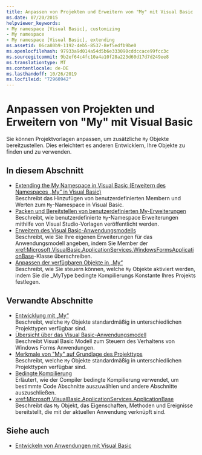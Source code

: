 ```yaml
---
title: Anpassen von Projekten und Erweitern von "My" mit Visual Basic
ms.date: 07/20/2015
helpviewer_keywords:
- My namespace [Visual Basic], customizing
- My namespace
- My namespace [Visual Basic], extending
ms.assetid: 06ca80b9-1192-4eb5-8537-8ef5edfb9be0
ms.openlocfilehash: 97933a9d014a54d5b6e333090cddccace99fcc3c
ms.sourcegitcommit: 9b2ef64c4fc10a4a10f28a223d60d17d7d249ee8
ms.translationtype: MT
ms.contentlocale: de-DE
ms.lasthandoff: 10/26/2019
ms.locfileid: "72960942"
---
```

# <a name="customizing-projects-and-extending-my-with-visual-basic"></a>Anpassen von Projekten und Erweitern von "My" mit Visual Basic

Sie können Projektvorlagen anpassen, um zusätzliche `My` Objekte bereitzustellen. Dies erleichtert es anderen Entwicklern, Ihre Objekte zu finden und zu verwenden.

## <a name="in-this-section"></a>In diesem Abschnitt

- [Extending the My Namespace in Visual Basic (Erweitern des Namespaces „My“ in Visual Basic)](extending-the-my-namespace.md)  
 Beschreibt das Hinzufügen von benutzerdefinierten Membern und Werten zum `My`-Namespace in Visual Basic.
- [Packen und Bereitstellen von benutzerdefinierten My-Erweiterungen](packaging-and-deploying-custom-my-extensions.md)  
 Beschreibt, wie benutzerdefinierte `My`-Namespace Erweiterungen mithilfe von Visual Studio-Vorlagen veröffentlicht werden.
- [Erweitern des Visual Basic-Anwendungsmodells](extending-the-visual-basic-application-model.md)  
 Beschreibt, wie Sie Ihre eigenen Erweiterungen für das Anwendungsmodell angeben, indem Sie Member der <xref:Microsoft.VisualBasic.ApplicationServices.WindowsFormsApplicationBase>-Klasse überschreiben.
- [Anpassen der verfügbaren Objekte in „My“](customizing-which-objects-are-available-in-my.md)  
 Beschreibt, wie Sie steuern können, welche `My` Objekte aktiviert werden, indem Sie die \_MyType bedingte Kompilierungs Konstante Ihres Projekts festlegen.

## <a name="related-sections"></a>Verwandte Abschnitte

- [Entwicklung mit „My“](../development-with-my/index.md)  
 Beschreibt, welche `My` Objekte standardmäßig in unterschiedlichen Projekttypen verfügbar sind.
- [Übersicht über das Visual Basic-Anwendungsmodell](../development-with-my/overview-of-the-visual-basic-application-model.md)  
 Beschreibt Visual Basic Modell zum Steuern des Verhaltens von Windows Forms Anwendungen.
- [Merkmale von "My" auf Grundlage des Projekttyps](../development-with-my/how-my-depends-on-project-type.md)  
 Beschreibt, welche `My` Objekte standardmäßig in unterschiedlichen Projekttypen verfügbar sind.
- [Bedingte Kompilierung](../../programming-guide/program-structure/conditional-compilation.md)  
 Erläutert, wie der Compiler bedingte Kompilierung verwendet, um bestimmte Code Abschnitte auszuwählen und andere Abschnitte auszuschließen.
- <xref:Microsoft.VisualBasic.ApplicationServices.ApplicationBase>  
 Beschreibt das `My` Objekt, das Eigenschaften, Methoden und Ereignisse bereitstellt, die mit der aktuellen Anwendung verknüpft sind.

## <a name="see-also"></a>Siehe auch

- [Entwickeln von Anwendungen mit Visual Basic](../index.md)
